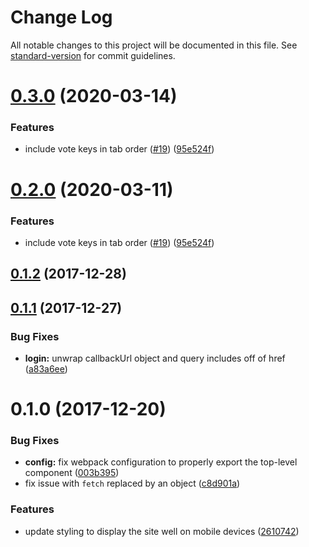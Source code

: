 # Change Log

All notable changes to this project will be documented in this file. See [standard-version](https://github.com/conventional-changelog/standard-version) for commit guidelines.

<a name="0.3.0"></a>
# [0.3.0](https://github.com/webpack-contrib/voting-app/compare/v0.1.3...v0.3.0) (2020-03-14)


### Features

* include vote keys in tab order ([#19](https://github.com/webpack-contrib/voting-app/issues/19)) ([95e524f](https://github.com/webpack-contrib/voting-app/commit/95e524f))



<a name="0.2.0"></a>
# [0.2.0](https://github.com/webpack-contrib/voting-app/compare/v0.1.3...v0.2.0) (2020-03-11)


### Features

* include vote keys in tab order ([#19](https://github.com/webpack-contrib/voting-app/issues/19)) ([95e524f](https://github.com/webpack-contrib/voting-app/commit/95e524f))



<a name="0.1.2"></a>
## [0.1.2](https://github.com/webpack-contrib/voting-app/compare/v0.1.1...v0.1.2) (2017-12-28)



<a name="0.1.1"></a>
## [0.1.1](https://github.com/webpack-contrib/voting-app/compare/v0.1.0...v0.1.1) (2017-12-27)


### Bug Fixes

* **login:** unwrap callbackUrl object and query includes off of href ([a83a6ee](https://github.com/webpack-contrib/voting-app/commit/a83a6ee))



<a name="0.1.0"></a>
# 0.1.0 (2017-12-20)


### Bug Fixes

* **config:** fix webpack configuration to properly export the top-level component ([003b395](https://github.com/webpack-contrib/voting-app/commit/003b395))
* fix issue with `fetch` replaced by an object ([c8d901a](https://github.com/webpack-contrib/voting-app/commit/c8d901a))


### Features

* update styling to display the site well on mobile devices ([2610742](https://github.com/webpack-contrib/voting-app/commit/2610742))
